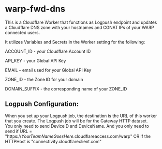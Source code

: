 # warp-fwd-dns
This is a Cloudflare Worker that functions as Logpush endpoint and updates a Cloudflare DNS zone with your hostnames and CGNAT IPs of your WARP connected users.

It utilizes Variables and Secrets in the Worker setting for the following:

ACCOUNT_ID - your Cloudflare Account ID

API_KEY - your Global API Key

EMAIL - email used for your Global API Key

ZONE_ID - the Zone ID for your domain

DOMAIN_SUFFIX - the corresponding name of your ZONE_ID

## Logpush Configuration:
When you set up your Logpush job, the destination is the URL of this worker that you create.
The Logpush job will be for the Gateway HTTP dataset.  
You only need to send DeviceID and DeviceName.
And you only need to send if URL = "https://_YourTeamNameGoesHere_.cloudflareaccess.com/warp" OR if the HTTPHost is "connectivity.cloudflareclient.com"
